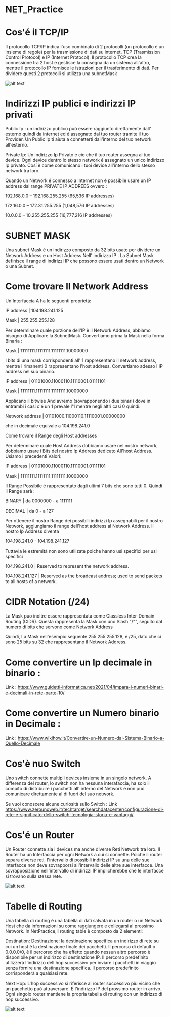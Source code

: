 # NET_Practice

# Cos'é il TCP/IP

Il protocollo TCP/IP indica l'uso combinato di 2 protocolli (un protocollo è un insieme di regole)
per la trasmissione di dati su internet, TCP (Trasmission Control Protocol) e IP (Internet Protocol).
Il protocollo TCP crea la connessione tra 2 host e gestisce la consegna da un sistema all'altro, mentre il protocollo IP fornisce le istruzioni per il trasferimento di dati. Per dividere questi 2 protocolli si utilizza una subnetMask

![alt text](https://vitolavecchia.altervista.org/wp-content/uploads/2019/06/Caratteristiche-e-livelli-del-modello-TCP-IP-nelle-reti-di-telecomunicazioni.png)
# Indirizzi IP publici e indirizzi IP privati

Public Ip : un indirizzo publico puó essere raggiunto direttamente dall' esterno quindi da internet ed é assegnato dal tuo router tramite il tuo Provider. Un Public Ip ti aiuta a connetterti dall'interno del tuo network all'esterno.

Private Ip: Un indirizzo Ip Privato é cio che il tuo router assegna al tuo device. Ogni device
dentro lo stesso network é assegnato un unico indirizzo Ip privato. Cosí è come comunicano i tuoi
device all'interno dello stesso network tra loro.

Quando un Network é connesso a internet non è possibile usare un IP address dal range PRIVATE IP ADDREES ovvero :

192.168.0.0 – 192.168.255.255 (65,536 IP addresses)

172.16.0.0 – 172.31.255.255   (1,048,576 IP addresses)

10.0.0.0 – 10.255.255.255     (16,777,216 IP addresses)


# SUBNET MASK

Una subnet Mask è un indirizzo composto da 32 bits usato per dividere un Network Address e un Host Address Nell' indirizzo IP . La Subnet Mask definisce il range di indirizzi IP che possono essere usati dentro un Network o una Subnet.


# Come trovare Il Network Address

Un'Interfaccia A ha le seguenti proprietá:

IP address | 104.198.241.125                                                  

Mask       | 255.255.255.128

Per determinare quale porzione dell'IP è il Network Address, abbiamo bisogno di Applicare la SubnetMask.
Convertiamo prima la Mask nella forma Binaria :

Mask | 11111111.11111111.11111111.10000000 

I bits di una mask corrispondenti all' 1 rappresentano il network address, mentre i rimanenti 0  rappresentano l'host address. Convertiamo adesso l'IP address nel suo binario.

IP address | 01101000.11000110.11110001.01111101

Mask       | 11111111.11111111.11111111.10000000

Applicano il bitwise And avremo (sovrapponendo i due binari) dove in entrambi i casi c'é un 1
prevale l'1 mentre negli altri casi 0 quindi:

Network address | 01101000.11000110.11110001.00000000

che in decimale equivale a 104.198.241.0

Come trovare il Range degli Host addresses

Per determinare quale Host Address dobbiamo usare nel nostro network, dobbiamo usare i Bits del nostro Ip Address dedicato All'host Address. Usiamo i precedenti Valori:

IP address | 01101000.11000110.11110001.01111101

Mask       | 11111111.11111111.11111111.10000000

Il Range Possibile é rappresentato dagli ultimi 7 bits che sono tutti 0. Quindi il Range sarà :

BINARY  | da 0000000 -  a 1111111

DECIMAL | da 0 - a 127

Per ottenere il nostro Range dei possibili indirizzi Ip assegnabili per il nostro Network, aggiungiamo il range dell'host address al Network Address. Il nostro Ip Address diventa

104.198.241.0 - 104.198.241.127

Tuttavia le estremità non sono utilizate poiche hanno usi specifici per usi specifici

104.198.241.0   | Reserved to represent the network address.


104.198.241.127 | Reserved as the broadcast address; used to send packets to all hosts of a network.


# CIDR Notation (/24)

La Mask puo inoltre essere rappresentata come Classless Inter-Domain Routing (CIDR). Questa
rappresenta la Mask con uno Slash "/"", seguito dal numero di bits  che servono come Network Address

Quindi, La Mask nell'esempio seguente 255.255.255.128, è /25, dato che ci sono 25 bits su 32
che rappresentano il Network Address.


# Come convertire un Ip decimale in binario :

Link : https://www.guidetti-informatica.net/2021/04/impara-i-numeri-binari-e-decimali-in-rete-parte-10/

# Come convertire un Numero binario in Decimale :

Link : https://www.wikihow.it/Convertire-un-Numero-dal-Sistema-Binario-a-Quello-Decimale

# Cos'è nuo Switch

Uno switch connette multipli devices insieme in un singolo network. A differenza del router, 
lo switch non ha nessuna interafaccia, ha solo il compito di distribuire i pacchetti all' interno del Network e non può comunicare direttamente al di fuori del suo network.

Se vuoi conoscere alcune curiosità sullo Switch : Link https://www.zerounoweb.it/techtarget/searchdatacenter/configurazione-di-rete-e-significato-dello-switch-tecnologia-storia-e-vantaggi/

# Cos'é un Router 

Un Router connette sia i devices ma anche diverse Reti Network  tra loro. Il Router ha un Interfaccia
per ogni Network a cui si connette.
Poiché il router separa diverse reti, l'intervallo di possibili indirizzi IP su una delle sue interfacce non deve sovrapporsi all'intervallo delle altre sue interfacce. Una sovrapposizione nell'intervallo di indirizzi IP implicherebbe che le interfacce si trovano sulla stessa rete.

![alt text](https://betaingegneria.it/wp-content/uploads/2021/01/routing_intro.png)

# Tabelle di Routing

Una tabella di routing é una tabella di dati salvata in un router o un Network Host che da informazioni su come raggiungere e collegarsi al prossimo Network. In NetPractice,il routing
table è composto da 2 elementi:

Destination: Destinazione: la destinazione specifica un indirizzo di rete su cui un host è la destinazione finale dei pacchetti. Il percorso di default o 0.0.0.0/0, è il percorso che ha effetto quando nessun altro percorso è disponibile per un indirizzo di destinazione IP. Il percorso predefinito utilizzerà l'indirizzo dell'hop successivo per inviare i pacchetti in viaggio senza fornire una destinazione specifica. Il percorso predefinito corrisponderà a qualsiasi rete.

Next Hop: L'hop successivo si riferisce al router successivo più vicino che un pacchetto può attraversare. È l'indirizzo IP del prossimo router in arrivo. Ogni singolo router mantiene la propria tabella di routing con un indirizzo di hop successivo.

![alt text](https://download-hk.huawei.com/mdl/image/download?uuid=dd865a91d56946fabdc44f22e77f9c41)



